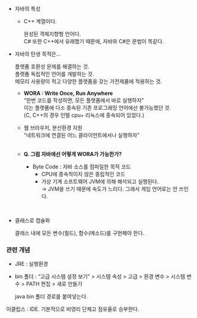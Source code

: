    
- 자바의 특성
    - C++ 계열이다.
        
        완성된 객체지향형 언어다.  
        C# 또한 C++에서 유래했기 때문에, 자바와 C#은 문법이 똑같다.
        
    
- 자바의 탄생 목적은...
        
    플랫폼 호환성 문제를 해결하는 것.  
    플랫폼 독립적인 언어를 개발하는 것.  
    메모리 사용량이 적고 다양한 플랫폼을 갖는 가전제품에 적용하는 것.
        
  - **WORA : Write Once, Run Anywhere**  
 “한번 코드를 작성하면, 모든 플랫폼에서 바로 실행하자”  
이는 플랫폼에 다소 종속된 기존 프로그래밍 언어에선 불가능했던 것.  
(C, C++의 경우 인텔 cpu+ 리눅스에 종속되어 있었다.)

  - 웹 브라우저, 분산환경 지원  
“네트워크에 연결된 어느 클라이언트에서나 실행하자”  
&nbsp;

  - **Q. 그럼 자바에선 어떻게 WORA가 가능한가?**
    - Byte Code : 자바 소스를 컴파일한 목적 코드  
        - CPU에 종속적이지 않은 중립적인 코드  
        - 가상 기계 소프트웨어 JVM에 의해 해석되고 실행된다.  
        → JVM을 쓰기 때문에 속도가 느리다. 그래서 게임 언어로는 안 쓰인다.

&nbsp;
- 클래스로 캡슐화
        
    클래스 내에 모든 변수(필드), 함수(메소드)를 구현해야 한다.
        

### 관련 개념 

- JRE : 실행환경
- bin 폴더 : 
    “고급 시스템 설정 보기” > 시스템 속성 > 고급 > 환경 변수 > 시스템 변수 > PATH  편집 > 새로 만들기 
    
    java bin 폴더 경로를 붙여넣는다.
    
이클립스 : IDE. 기본적으로 비영리 단체고 점유율로 승부한다.
